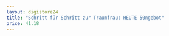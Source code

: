 ```yaml
---
layout: digistore24
title: "Schritt für Schritt zur Traumfrau: HEUTE 50ngebot"
price: 41.18
---
```

